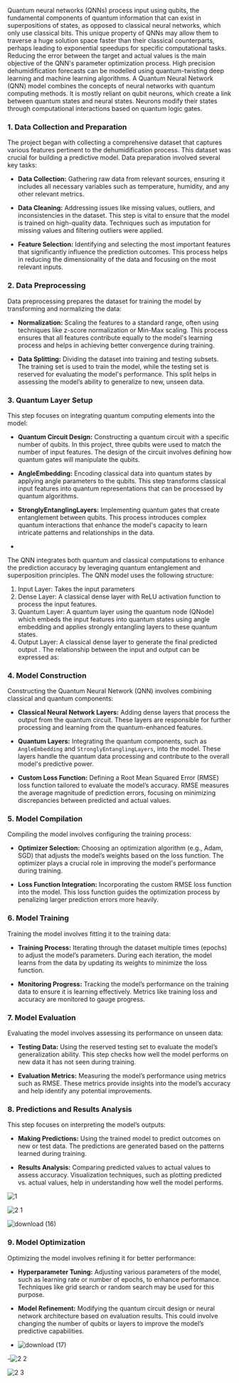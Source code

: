 Quantum neural networks (QNNs) process input using qubits, the fundamental components of quantum information that can exist in superpositions of states, as opposed to classical neural networks, which only use classical bits. This unique property of QNNs may allow them to traverse a huge solution space faster than their classical counterparts, perhaps leading to exponential speedups for specific computational tasks. Reducing the error between the target and actual values is the main objective of the QNN's parameter optimization process. High precision dehumidification forecasts can be modelled using quantum-twisting deep learning and machine learning algorithms. A Quantum Neural Network (QNN) model combines the concepts of neural networks with quantum computing methods. It is mostly reliant on qubit neurons, which create a link between quantum states and neural states. Neurons modify their states through computational interactions based on quantum logic gates.

### **1. Data Collection and Preparation**

The project began with collecting a comprehensive dataset that captures various features pertinent to the dehumidification process. This dataset was crucial for building a predictive model. Data preparation involved several key tasks:

- **Data Collection:** Gathering raw data from relevant sources, ensuring it includes all necessary variables such as temperature, humidity, and any other relevant metrics.
  
- **Data Cleaning:** Addressing issues like missing values, outliers, and inconsistencies in the dataset. This step is vital to ensure that the model is trained on high-quality data. Techniques such as imputation for missing values and filtering outliers were applied.

- **Feature Selection:** Identifying and selecting the most important features that significantly influence the prediction outcomes. This process helps in reducing the dimensionality of the data and focusing on the most relevant inputs.

### **2. Data Preprocessing**


Data preprocessing prepares the dataset for training the model by transforming and normalizing the data:

- **Normalization:** Scaling the features to a standard range, often using techniques like z-score normalization or Min-Max scaling. This process ensures that all features contribute equally to the model's learning process and helps in achieving better convergence during training.

- **Data Splitting:** Dividing the dataset into training and testing subsets. The training set is used to train the model, while the testing set is reserved for evaluating the model's performance. This split helps in assessing the model’s ability to generalize to new, unseen data.

### **3. Quantum Layer Setup**


This step focuses on integrating quantum computing elements into the model:

- **Quantum Circuit Design:** Constructing a quantum circuit with a specific number of qubits. In this project, three qubits were used to match the number of input features. The design of the circuit involves defining how quantum gates will manipulate the qubits.

- **AngleEmbedding:** Encoding classical data into quantum states by applying angle parameters to the qubits. This step transforms classical input features into quantum representations that can be processed by quantum algorithms.

- **StronglyEntanglingLayers:** Implementing quantum gates that create entanglement between qubits. This process introduces complex quantum interactions that enhance the model's capacity to learn intricate patterns and relationships in the data.
- 
The QNN integrates both quantum and classical computations to enhance the prediction accuracy by leveraging quantum entanglement and superposition principles.
The QNN model uses the following structure:
1.	Input Layer: Takes the input parameters  
2.	Dense Layer: A classical dense layer with ReLU activation function to process the input features.
3.	Quantum Layer: A quantum layer using the quantum node (QNode) which embeds the input features into quantum states using angle embedding and applies strongly entangling layers to these quantum states.
4.	Output Layer: A classical dense layer to generate the final predicted output  .
The relationship between the input and output can be expressed as:



### **4. Model Construction**


Constructing the Quantum Neural Network (QNN) involves combining classical and quantum components:

- **Classical Neural Network Layers:** Adding dense layers that process the output from the quantum circuit. These layers are responsible for further processing and learning from the quantum-enhanced features.

- **Quantum Layers:** Integrating the quantum components, such as `AngleEmbedding` and `StronglyEntanglingLayers`, into the model. These layers handle the quantum data processing and contribute to the overall model's predictive power.

- **Custom Loss Function:** Defining a Root Mean Squared Error (RMSE) loss function tailored to evaluate the model’s accuracy. RMSE measures the average magnitude of prediction errors, focusing on minimizing discrepancies between predicted and actual values.

### **5. Model Compilation**


Compiling the model involves configuring the training process:

- **Optimizer Selection:** Choosing an optimization algorithm (e.g., Adam, SGD) that adjusts the model’s weights based on the loss function. The optimizer plays a crucial role in improving the model's performance during training.

- **Loss Function Integration:** Incorporating the custom RMSE loss function into the model. This loss function guides the optimization process by penalizing larger prediction errors more heavily.

### **6. Model Training**


Training the model involves fitting it to the training data:

- **Training Process:** Iterating through the dataset multiple times (epochs) to adjust the model’s parameters. During each iteration, the model learns from the data by updating its weights to minimize the loss function.

- **Monitoring Progress:** Tracking the model’s performance on the training data to ensure it is learning effectively. Metrics like training loss and accuracy are monitored to gauge progress.

### **7. Model Evaluation**


Evaluating the model involves assessing its performance on unseen data:

- **Testing Data:** Using the reserved testing set to evaluate the model’s generalization ability. This step checks how well the model performs on new data it has not seen during training.

- **Evaluation Metrics:** Measuring the model’s performance using metrics such as RMSE. These metrics provide insights into the model’s accuracy and help identify any potential improvements.

### **8. Predictions and Results Analysis**


This step focuses on interpreting the model’s outputs:

- **Making Predictions:** Using the trained model to predict outcomes on new or test data. The predictions are generated based on the patterns learned during training.

- **Results Analysis:** Comparing predicted values to actual values to assess accuracy. Visualization techniques, such as plotting predicted vs. actual values, help in understanding how well the model performs.


![1](https://github.com/user-attachments/assets/6b00f46d-3bfc-4900-968c-e1d607dd65ef)

![2 1](https://github.com/user-attachments/assets/8b35f4ae-14ea-43e8-a771-f21c84916a7e)

![download (16)](https://github.com/user-attachments/assets/727da1d7-6de6-4dc4-bcf2-03fac44c15eb)

### **9. Model Optimization**


Optimizing the model involves refining it for better performance:

- **Hyperparameter Tuning:** Adjusting various parameters of the model, such as learning rate or number of epochs, to enhance performance. Techniques like grid search or random search may be used for this purpose.

- **Model Refinement:** Modifying the quantum circuit design or neural network architecture based on evaluation results. This could involve changing the number of qubits or layers to improve the model’s predictive capabilities.

- ![download (17)](https://github.com/user-attachments/assets/08beccec-96b3-42ce-b840-1bb58a679844)

-![2 2](https://github.com/user-attachments/assets/702258ab-1edb-404e-80c4-5044c45f7689)

![2 3](https://github.com/user-attachments/assets/86bdfb77-67ed-4c18-a6e6-bfb115f32324)

